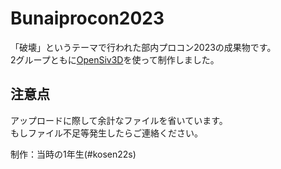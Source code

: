 # Bunaiprocon2023
「破壊」というテーマで行われた部内プロコン2023の成果物です。  
2グループともに[OpenSiv3D](https://siv3d.github.io/ja-jp/)を使って制作しました。  

## 注意点
アップロードに際して余計なファイルを省いています。  
もしファイル不足等発生したらご連絡ください。  

制作：当時の1年生(#kosen22s)
